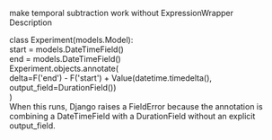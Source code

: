 make temporal subtraction work without ExpressionWrapper  
Description  

class Experiment(models.Model):  
	start = models.DateTimeField()  
	end = models.DateTimeField()  
Experiment.objects.annotate(  
	delta=F('end') - F('start') + Value(datetime.timedelta(), output_field=DurationField())  
)  
When this runs, Django raises a FieldError because the annotation is combining a DateTimeField with a DurationField without an explicit output_field.